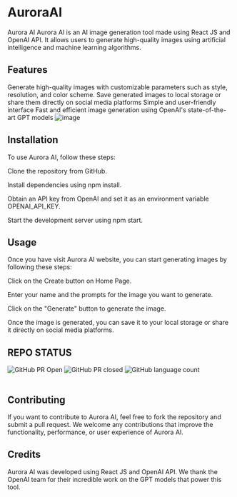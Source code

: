 # AuroraAI

Aurora AI
Aurora AI is an AI image generation tool made using React JS and OpenAI API.
It allows users to generate high-quality images using artificial intelligence and machine learning algorithms.

## Features
Generate high-quality images with customizable parameters such as style, resolution, and color scheme.
Save generated images to local storage or share them directly on social media platforms
Simple and user-friendly interface
Fast and efficient image generation using OpenAI's state-of-the-art GPT models
![image](https://user-images.githubusercontent.com/101408574/229397208-84b5caef-1f8b-4d7f-ac9f-3fb619923782.png)



## Installation
To use Aurora AI, follow these steps:

Clone the repository from GitHub.

Install dependencies using npm install.

Obtain an API key from OpenAI and set it as an environment variable OPENAI_API_KEY.

Start the development server using npm start.

## Usage
Once you have visit Aurora AI website, you can start generating images by following these steps:

Click on the Create button on Home Page.

Enter your name and the prompts for the image you want to generate.

Click on the "Generate" button to generate the image.

Once the image is generated, you can save it to your local storage or share it directly on social media platforms.

## REPO STATUS

![GitHub PR Open](https://img.shields.io/github/issues-pr/ElvinPero/AuroraAi?style=for-the-badge&color=aqua)
![GitHub PR closed](https://img.shields.io/github/issues-pr-closed-raw/ElvinPero/AuroraAi?style=for-the-badge&color=blue)
![GitHub language count](https://img.shields.io/github/languages/count/ElvinPero/AuroraAi?style=for-the-badge&color=brightgreen)
<br><br>

## Contributing

If you want to contribute to Aurora AI, feel free to fork the repository and submit a pull request.
We welcome any contributions that improve the functionality, performance, or user experience of Aurora AI.

<!-- <a href="https://github.com/ElvinPero/PriceTemplate/graphs/contributors">
  <img src="https://contrib.rocks/image?repo=ElvinPero/AuroraAi" />
</a> -->


## Credits
<!-- Aurora AI was developed by <a href="https://github.com/ElvinPero/">ElvinPero</a> using React JS and OpenAI API. We thank the OpenAI team for their incredible work on the GPT models that power this tool. -->
Aurora AI was developed using React JS and OpenAI API. We thank the OpenAI team for their incredible work on the GPT models that power this tool.
